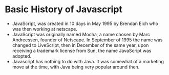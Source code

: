 # Basic History of Javascript
- JavaScript, was created in 10 days in May 1995 by Brendan Eich who was then working at netscape.
- JavaScript was originally named Mocha, a name chosen by Marc Andreessen, founder of Netscape. In September of 1995 the name was changed to LiveScript, then in December of the same year, upon receiving a trademark license from Sun, the name JavaScript was adopted.
- Javascript has nothing to do with Java. It was somewhat of a marketing move at the time, with Java being very popular around then.

